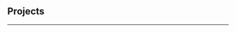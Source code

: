 ## Projects
---

<div id="projects_gallery"></div>

  <!-- Load React. -->
  <!-- Note: when deploying, replace "development.js" with "production.min.js". -->
  <script src="https://unpkg.com/react@16/umd/react.development.js" crossorigin></script>
  <script src="https://unpkg.com/react-dom@16/umd/react-dom.development.js" crossorigin></script>
  <script src="https://unpkg.com/babel-standalone@6/babel.min.js"></script>

  <!-- Load our React component. -->
  <script type="text/jsx" src="/js/projects.js"></script>
